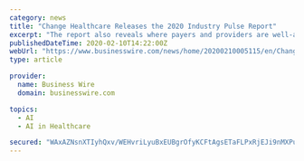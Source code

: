 ```yaml
---
category: news
title: "Change Healthcare Releases the 2020 Industry Pulse Report"
excerpt: "The report also reveals where payers and providers are well-aligned, such as around Social Determinants of Health, specific tactics to improve consumer engagement, and the immense potential for artificial intelligence (AI) and machine learning (ML) to improve healthcare. Also, for the first time in its decade-long history, Industry Pulse Report ..."
publishedDateTime: 2020-02-10T14:22:00Z
webUrl: "https://www.businesswire.com/news/home/20200210005115/en/Change-Healthcare-Releases-2020-Industry-Pulse-Report"
type: article

provider:
  name: Business Wire
  domain: businesswire.com

topics:
  - AI
  - AI in Healthcare

secured: "WAxAZNsnXTIyhQxv/WEHvriLyuBxEUBgrOfyKCFtAgsETaFLPxRjEJi9nMXPuopU/pptww8r0mrvE5EkNRlJtTsXAdgKKoE6h7o0NGkanBg28jDF41TDRatldDepKiBxel7mKyUrAiUD8w2CGa8zqAbdUOvmrSQYRokb3HEmiOnEnZc8HOdymjNYpEtArOoVttB5FiOnfd5sSrnCEQuJzjODsne50oQLu4myA85eiQ7A7UUeyuDmVKZirNazYNN8BVrSvfAdTZg4hGOQdC+7aseA4sCbu6Q2EQLF3lV3tl80KZ8WolG30t0iIGg/ewYT3DLgJr2rAT/yUrxbMrGtP2ev4EAVdw9S4cwiqTj4uC+MjYyzHOuvZBz+K1B5lPPS6zDmngy1f1G3ksv/38LNlzlZkJ+IVSs2UZcA3UgVEpSA/g6/pW5539pGppatP0+Hu7WOjE6R3F7DmLF97lQFXMC6XF4+DVlLOziIi37+fvU=;M9SpY9Prs9TSUc9Zvqztpw=="
---
```


